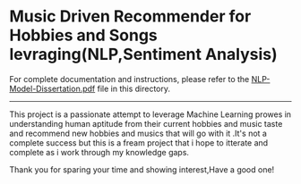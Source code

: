 # Music Driven Recommender for Hobbies and Songs levraging(NLP,Sentiment Analysis)

For complete documentation and instructions, please refer to the [NLP-Model-Dissertation.pdf](./NLP-Model-Dissertation.pdf) file in this directory.

---

This project is a passionate attempt to leverage Machine Learning prowes in understanding human aptitude from their current hobbies and music taste and recommend new hobbies and musics that will go with it .It's not a complete success but this is a fream project that i hope to itterate and complete as i work through my knowledge gaps.

Thank you for sparing your time and showing interest,Have a good one! 
